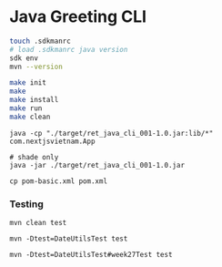 # Java Greeting CLI

```sh
touch .sdkmanrc
# load .sdkmanrc java version
sdk env
mvn --version

make init
make
make install
make run
make clean

```

```shell
java -cp "./target/ret_java_cli_001-1.0.jar:lib/*" com.nextjsvietnam.App
```

```shell
# shade only
java -jar ./target/ret_java_cli_001-1.0.jar
```

```shell
cp pom-basic.xml pom.xml
```

### Testing

```shell
mvn clean test

mvn -Dtest=DateUtilsTest test

mvn -Dtest=DateUtilsTest#week27Test test
```